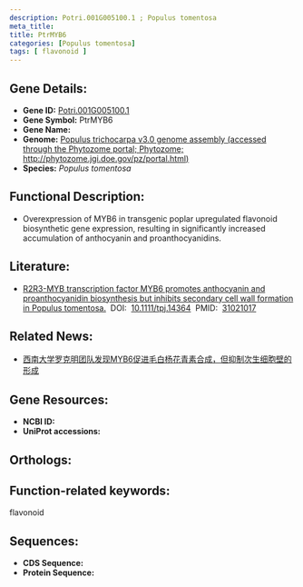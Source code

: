 ```yaml
---
description: Potri.001G005100.1 ; Populus tomentosa
meta_title:
title: PtrMYB6
categories: [Populus tomentosa]
tags: [ flavonoid ]
---
```


## Gene Details:
- **Gene ID:**	[Potri.001G005100.1]()
- **Gene Symbol:** PtrMYB6
- **Gene Name:** 
- **Genome:** [Populus trichocarpa v3.0 genome assembly (accessed through the Phytozome portal; Phytozome; http://phytozome.jgi.doe.gov/pz/portal.html) ]()
- **Species:** *Populus tomentosa*

## Functional Description:
   - Overexpression of MYB6 in transgenic poplar upregulated flavonoid biosynthetic gene expression, resulting in significantly increased accumulation of anthocyanin and proanthocyanidins.

## Literature:
   - [R2R3-MYB transcription factor MYB6 promotes anthocyanin and proanthocyanidin biosynthesis but inhibits secondary cell wall formation in Populus tomentosa.]( https://onlinelibrary.wiley.com/doi/10.1111/tpj.14364)&nbsp;&nbsp;DOI:&nbsp;&nbsp;[10.1111/tpj.14364](https://onlinelibrary.wiley.com/doi/10.1111/tpj.14364)&nbsp;&nbsp;PMID:&nbsp;&nbsp;[31021017](https://pubmed.ncbi.nlm.nih.gov/31021017/)

## Related News:
   - [西南大学罗克明团队发现MYB6促进毛白杨花青素合成，但抑制次生细胞壁的形成](https://mp.weixin.qq.com/s?__biz=Mzg3MDEwNDEyMg==&mid=2247484282&idx=2&sn=849fca867f5c3dee05612f11cd5c3419&chksm=ce93ae2ff9e427398f6a8a6593e09f9a754ab035d19c37aeebe920be273b0fcc0bbd42fad5d1&scene=27#wechat_redirect)

## Gene Resources:
- **NCBI ID:** [](https://www.ncbi.nlm.nih.gov/gene/?term=)
- **UniProt accessions:** [](https://www.uniprot.org/uniprotkb//entry)

## Orthologs:


## Function-related keywords:
flavonoid

## Sequences:
- **CDS Sequence:**
- **Protein Sequence:**
